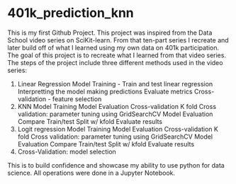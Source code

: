 # 401k_prediction_knn

This is my first Github Project. This project was inspired from the Data School video series on SciKit-learn. From that ten-part series I recreate and later build off of what I learned using my own data on 401k participation.
The goal of this project is to recreate what I learned from that video series. The steps of the project include three different methods used in the video series:
1.	Linear Regression 
        Model Training - Train and test
        linear regression
        Interpretting the model
        making predictions
        Evaluate metrics
        Cross-validation - feature selection
2.	KNN 
        Model Training
        Model Evaluation
        Cross-validation 
            K fold Cross validation: parameter tuning using GridSearchCV
        Model Evaluation
        Compare Train/test Split w/ kfold
        Evaluate results
3.	Logit regression 
        Model Training
        Model Evaluation
        Cross-validation 
            K fold Cross validation: parameter tuning using GridSearchCV
        Model Evaluation
        Compare Train/test Split w/ kfold
        Evaluate results
4.	Cross-Validation: model selection

This is to build confidence and showcase my ability to use python for data science. 
All operations were done in a Jupyter Notebook.

